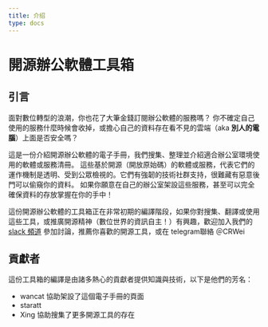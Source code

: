 ```yaml
---
title: 介绍
type: docs
---
```


# 開源辦公軟體工具箱

## 引言
面對數位轉型的浪潮，你也花了大筆金錢訂閱辦公軟體的服務嗎？
你不確定自己使用的服務什麼時候會收掉，或擔心自己的資料存在看不見的雲端（aka **別人的電腦**）上面是否安全嗎？

這是一份介紹開源辦公軟體的電子手冊，我們搜集、整理並介紹適合辦公室環境使用的軟體或服務清冊。
這些基於開源（開放原始碼）的軟體或服務，代表它們的運作機制是透明、受到公眾檢視的。它們有強韌的技術社群支持，很難藏有惡意後門可以偷窺你的資料。
如果你願意在自己的辦公室架設這些服務，甚至可以完全確保資料的存放掌握在你的手中！

這份開源辦公軟體的工具箱正在非常初期的編譯階段，如果你對搜集、翻譯或使用這些工具，或推廣開源精神（數位世界的資訊自主！）有興趣，歡迎加入我們的 [slack 頻道](https://g0v-tw.slack.com/archives/C03UU430L6M) 參加討論，推薦你喜歡的開源工具，或在 telegram聯絡 ＠CRWei

## 貢獻者
這份工具箱的編譯是由諸多熱心的貢獻者提供知識與技術，以下是他們的芳名：
- wancat 協助架設了這個電子手冊的頁面
- staratt 
- Xing 協助搜集了更多開源工具的存在